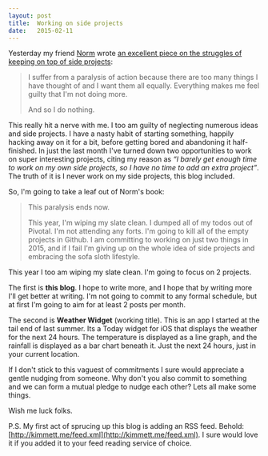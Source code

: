 ```yaml
---
layout: post
title:  Working on side projects
date:   2015-02-11
---
```


Yesterday my friend [Norm](https://twitter.com/cackhanded) wrote [an excellent piece on the struggles of keeping on top of side projects](http://marknormanfrancis.com/weeknotes/2015-week-zero):

> I suffer from a paralysis of action because there are too many things I have thought of and I want them all equally. 
> Everything makes me feel guilty that I'm not doing more.
>
> And so I do nothing.

This really hit a nerve with me. I too am guilty of neglecting numerous ideas and side projects. I have a nasty habit of  starting something, happily hacking away on it for a bit, before getting bored and abandoning it half-finished. In just the last month I've turned down two opportunities to work on super interesting projects, citing my reason as _“I barely get enough time to work on my own side projects, so I have no time to add an extra project”_. The truth of it is I never work on my side projects, this blog included.

So, I'm going to take a leaf out of Norm's book:

> This paralysis ends now.
>
> This year, I'm wiping my slate clean. I dumped all of my todos out of Pivotal. I'm not attending any forts. I'm going to kill all of the empty projects in Github. I am committing to working on just two things in 2015, and if I fail I'm giving up on the whole idea of side projects and embracing the sofa sloth lifestyle.

This year I too am wiping my slate clean. I'm going to focus on 2 projects.

The first is __this blog__. I hope to write more, and I hope that by writing more I'll get better at writing. I'm not going to commit to any formal schedule, but at first I'm going to aim for at least 2 posts per month.

The second is __Weather Widget__ (working title). This is an app I started at the tail end of last summer. Its a Today widget for iOS that displays the weather for the next 24 hours. The temperature is displayed as a line graph, and the rainfall is displayed as a bar chart beneath it. Just the next 24 hours, just in your current location.

If I don't stick to this vaguest of commitments I sure would appreciate a gentle nudging from someone. Why don't you also commit to something and we can form a mutual pledge to nudge each other? Lets all make some things.

Wish me luck folks.

P.S. My first act of sprucing up this blog is adding an RSS feed. Behold: [http://kimmett.me/feed.xml](http://kimmett.me/feed.xml). I sure would love it if you added it to your feed reading service of choice.